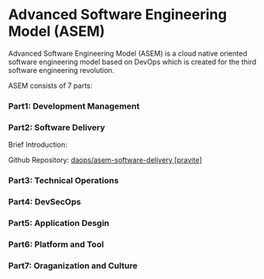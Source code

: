# Advanced Software Engineering Model (ASEM)  
Advanced Software Engineering Model (ASEM)  is a cloud native oriented software engineering model based on DevOps which is created for the third software engineering revolution.

ASEM consists of 7 parts:

### Part1: Development Management

### Part2: Software Delivery

Brief Introduction:

Github Repository: [daops/asem-software-delivery [pravite]](https://github.com/daops/asem-software-delivery)

### Part3: Technical Operations

### Part4: DevSecOps

### Part5: Application Desgin

### Part6: Platform and Tool

### Part7: Oraganization and Culture



